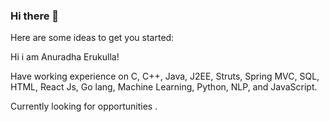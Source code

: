 ### Hi there 👋
Here are some ideas to get you started:

Hi i am Anuradha Erukulla!

Have working experience on
C, C++, Java, J2EE, Struts, 
Spring MVC, SQL, HTML, 
React Js, Go lang,
Machine Learning, Python, NLP, and JavaScript.

Currently looking for opportunities .



